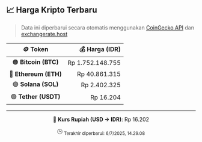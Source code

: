 

<!-- HARGA_KRIPTO -->
## 📈 Harga Kripto Terbaru

> Data ini diperbarui secara otomatis menggunakan [CoinGecko API](https://www.coingecko.com/) dan [exchangerate.host](https://exchangerate.host/)

<div align="center">

| 🪙 Token | 💰 Harga (IDR) |
|:------:|---------------:|
| 🟠 **Bitcoin (BTC)**   | Rp 1.752.148.755 |
| 🔵 **Ethereum (ETH)**  | Rp 40.861.315 |
| 🟣 **Solana (SOL)**    | Rp 2.402.325 |
| 🟢 **Tether (USDT)**   | Rp 16.204 |

---

💱 **Kurs Rupiah (USD → IDR)**: Rp 16.202

🕒 <sub>Terakhir diperbarui: 6/7/2025, 14.29.08</sub>

</div>
<!-- /HARGA_KRIPTO -->